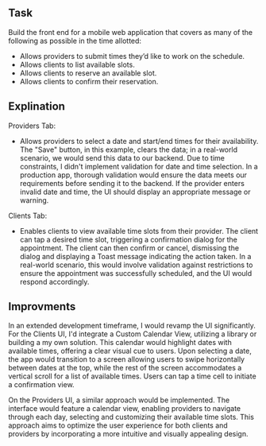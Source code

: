 ## Task

Build the front end for a mobile web application that covers as many of the following as possible in the time allotted:

- Allows providers to submit times they’d like to work on the schedule.
- Allows clients to list available slots.
- Allows clients to reserve an available slot.
- Allows clients to confirm their reservation.

## Explination

Providers Tab:

- Allows providers to select a date and start/end times for their availability. The "Save" button, in this example, clears the data; in a real-world scenario, we would send this data to our backend. Due to time constraints, I didn't implement validation for date and time selection. In a production app, thorough validation would ensure the data meets our requirements before sending it to the backend. If the provider enters invalid date and time, the UI should display an appropriate message or warning.

Clients Tab:

- Enables clients to view available time slots from their provider. The client can tap a desired time slot, triggering a confirmation dialog for the appointment. The client can then confirm or cancel, dismissing the dialog and displaying a Toast message indicating the action taken. In a real-world scenario, this would involve validation against restrictions to ensure the appointment was successfully scheduled, and the UI would respond accordingly.

## Improvments

In an extended development timeframe, I would revamp the UI significantly. For the Clients UI, I'd integrate a Custom Calendar View, utilizing a library or building a my own solution. This calendar would highlight dates with available times, offering a clear visual cue to users. Upon selecting a date, the app would transition to a screen allowing users to swipe horizontally between dates at the top, while the rest of the screen accommodates a vertical scroll for a list of available times. Users can tap a time cell to initiate a confirmation view.

On the Providers UI, a similar approach would be implemented. The interface would feature a calendar view, enabling providers to navigate through each day, selecting and customizing their available time slots. This approach aims to optimize the user experience for both clients and providers by incorporating a more intuitive and visually appealing design.

